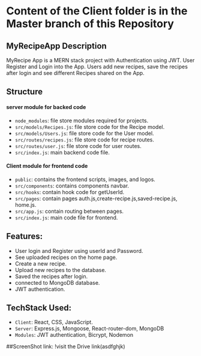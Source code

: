 # Content of the Client folder is in the Master branch of this Repository

## MyRecipeApp Description
MyRecipe App is a MERN stack project with Authentication using JWT. User Register and Login into the App. Users add new recipes, save the recipes after login and see different Recipes shared on the App.

## Structure
#### server module for backed code 
- `node_modules`: file store modules required for projects.
- `src/models/Recipes.js`: file store code for the Recipe model.
- `src/models/Users.js`: file store code for the User model.
- `src/routes/recipes.js`: file store code for recipe routes.
- `src/routes/user.js`: file store code for user routes.
- `src/index.js`: main backend code file.

#### Client module for frontend code 
- `public`: contains the frontend scripts, images, and logos.
- `src/components`: contains components navbar.
- `src/hooks`: contain hook code for getUserId.
- `src/pages`: contain pages auth.js,create-recipe.js,saved-recipe.js, home.js.
- `src/app.js`: contain routing between pages.
- `src/index.js`: main code file for frontend.

## Features:
- User login and Register using userId and Password.
- See uploaded recipes on the home page.
- Create a new recipe.
- Upload new recipes to the database.
- Saved the recipes after login.
- connected to MongoDB database.
- JWT authentication.

## TechStack Used:
- `Client`: React, CSS, JavaScript.
- `Server`: Express.js, Mongoose, React-router-dom, MongoDB
- `Modules`: JWT authentication, Bicrypt, Nodemon

##ScreenShot link:
!visit the Drive link(asdfghjk)




